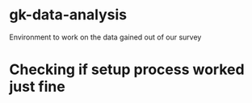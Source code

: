 # gk-data-analysis
Environment to work on the data gained out of our survey

# Checking if setup process worked just fine